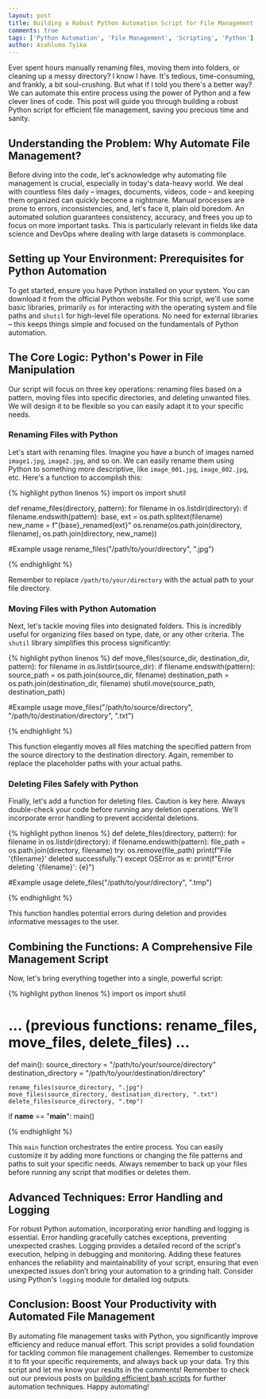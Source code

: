 ```yaml
---
layout: post
title: Building a Robust Python Automation Script for File Management
comments: true
tags: ['Python Automation', 'File Management', 'Scripting', 'Python']
author: Asahluma Tyika
---
```


Ever spent hours manually renaming files, moving them into folders, or cleaning up a messy directory?  I know I have. It's tedious, time-consuming, and frankly, a bit soul-crushing.  But what if I told you there's a better way?  We can automate this entire process using the power of Python and a few clever lines of code.  This post will guide you through building a robust Python script for efficient file management, saving you precious time and sanity.

## Understanding the Problem: Why Automate File Management?

Before diving into the code, let's acknowledge why automating file management is crucial, especially in today's data-heavy world.  We deal with countless files daily – images, documents, videos, code – and keeping them organized can quickly become a nightmare.  Manual processes are prone to errors, inconsistencies, and, let's face it, plain old boredom.  An automated solution guarantees consistency, accuracy, and frees you up to focus on more important tasks.  This is particularly relevant in fields like data science and DevOps where dealing with large datasets is commonplace.

## Setting up Your Environment: Prerequisites for Python Automation

To get started, ensure you have Python installed on your system.  You can download it from the official Python website.  For this script, we'll use some basic libraries, primarily `os` for interacting with the operating system and file paths and `shutil` for high-level file operations. No need for external libraries – this keeps things simple and focused on the fundamentals of Python automation.

##  The Core Logic: Python's Power in File Manipulation

Our script will focus on three key operations: renaming files based on a pattern, moving files into specific directories, and deleting unwanted files.  We will design it to be flexible so you can easily adapt it to your specific needs.

### Renaming Files with Python

Let's start with renaming files. Imagine you have a bunch of images named `image1.jpg`, `image2.jpg`, and so on.  We can easily rename them using Python to something more descriptive, like `image_001.jpg`, `image_002.jpg`, etc.  Here's a function to accomplish this:


{% highlight python linenos %}
import os
import shutil

def rename_files(directory, pattern):
    for filename in os.listdir(directory):
        if filename.endswith(pattern):
            base, ext = os.path.splitext(filename)
            new_name = f"{base}_renamed{ext}"
            os.rename(os.path.join(directory, filename), os.path.join(directory, new_name))

#Example usage
rename_files("/path/to/your/directory", ".jpg")

{% endhighlight %}

Remember to replace `/path/to/your/directory` with the actual path to your file directory.

### Moving Files with Python Automation

Next, let's tackle moving files into designated folders. This is incredibly useful for organizing files based on type, date, or any other criteria.  The `shutil` library simplifies this process significantly:

{% highlight python linenos %}
def move_files(source_dir, destination_dir, pattern):
    for filename in os.listdir(source_dir):
        if filename.endswith(pattern):
            source_path = os.path.join(source_dir, filename)
            destination_path = os.path.join(destination_dir, filename)
            shutil.move(source_path, destination_path)

#Example usage
move_files("/path/to/source/directory", "/path/to/destination/directory", ".txt")

{% endhighlight %}


This function elegantly moves all files matching the specified pattern from the source directory to the destination directory.  Again, remember to replace the placeholder paths with your actual paths.

### Deleting Files Safely with Python

Finally, let's add a function for deleting files.  Caution is key here.  Always double-check your code before running any deletion operations. We'll incorporate error handling to prevent accidental deletions.

{% highlight python linenos %}
def delete_files(directory, pattern):
    for filename in os.listdir(directory):
        if filename.endswith(pattern):
            file_path = os.path.join(directory, filename)
            try:
                os.remove(file_path)
                print(f"File '{filename}' deleted successfully.")
            except OSError as e:
                print(f"Error deleting '{filename}': {e}")

#Example usage
delete_files("/path/to/your/directory", ".tmp")

{% endhighlight %}


This function handles potential errors during deletion and provides informative messages to the user.

## Combining the Functions: A Comprehensive File Management Script

Now, let's bring everything together into a single, powerful script:

{% highlight python linenos %}
import os
import shutil

# ... (previous functions: rename_files, move_files, delete_files) ...

def main():
    source_directory = "/path/to/your/source/directory"
    destination_directory = "/path/to/your/destination/directory"

    rename_files(source_directory, ".jpg")
    move_files(source_directory, destination_directory, ".txt")
    delete_files(source_directory, ".tmp")

if __name__ == "__main__":
    main()

{% endhighlight %}

This `main` function orchestrates the entire process.  You can easily customize it by adding more functions or changing the file patterns and paths to suit your specific needs.  Always remember to back up your files before running any script that modifies or deletes them.


## Advanced Techniques: Error Handling and Logging

For robust Python automation, incorporating error handling and logging is essential.  Error handling gracefully catches exceptions, preventing unexpected crashes.  Logging provides a detailed record of the script's execution, helping in debugging and monitoring.  Adding these features enhances the reliability and maintainability of your script, ensuring that even unexpected issues don’t bring your automation to a grinding halt.  Consider using Python's `logging` module for detailed log outputs.

## Conclusion:  Boost Your Productivity with Automated File Management

By automating file management tasks with Python, you significantly improve efficiency and reduce manual effort. This script provides a solid foundation for tackling common file management challenges.  Remember to customize it to fit your specific requirements, and always back up your data.  Try this script and let me know your results in the comments!  Remember to check out our previous posts on [building efficient bash scripts](https://gtec0.github.io/bash-script-example) for further automation techniques.  Happy automating!

